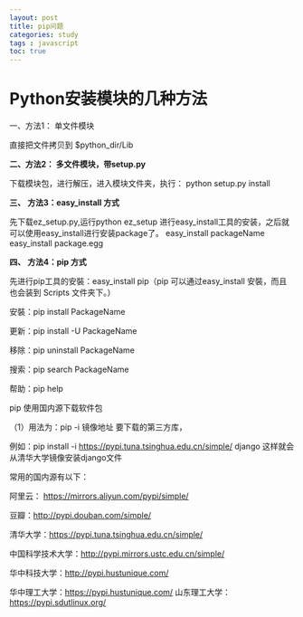 ```yaml
---
layout: post
title: pip问题
categories: study
tags : javascript
toc: true
---
```


# Python安装模块的几种方法



一、方法1： 单文件模块

直接把文件拷贝到 $python_dir/Lib

**二、方法2： 多文件模块，带setup.py**

下载模块包，进行解压，进入模块文件夹，执行： python setup.py install

**三、** **方法3：easy_install 方式**

 先下载ez_setup.py,运行python ez_setup 进行easy_install工具的安装，之后就可以使用easy_install进行安装package了。  easy_install packageName  easy_install package.egg

**四、** **方法4：pip 方式** 

先进行pip工具的安裝：easy_install pip（pip 可以通过easy_install 安裝，而且也会装到 Scripts 文件夹下。）

安裝：pip install PackageName

更新：pip install -U PackageName

移除：pip uninstall PackageName

搜索：pip search PackageName

帮助：pip help

pip  使用国内源下载软件包

（1）用法为：pip   -i   镜像地址   要下载的第三方库，

例如：pip install -i https://pypi.tuna.tsinghua.edu.cn/simple/  django  这样就会从清华大学镜像安装django文件

常用的国内源有以下：

阿里云： https://mirrors.aliyun.com/pypi/simple/

豆瓣：http://pypi.douban.com/simple/

清华大学：https://pypi.tuna.tsinghua.edu.cn/simple/

中国科学技术大学：http://pypi.mirrors.ustc.edu.cn/simple/

华中科技大学：http://pypi.hustunique.com/

华中理工大学：https://pypi.hustunique.com/
山东理工大学：https://pypi.sdutlinux.org/